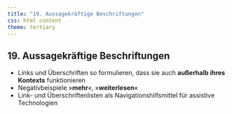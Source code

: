 ```yaml
---
title: "19. Aussagekräftige Beschriftungen"
css: html content
theme: tertiary
---
```

## 19. Aussagekräftige Beschriftungen

- Links und Überschriften so formulieren, dass sie auch **außerhalb ihres Kontexts** funktionieren
- Negativbeispiele »**mehr**«, »**weiterlesen**«
- Link- und Überschriftenlisten als Navigationshilfsmittel für assistive Technologien
